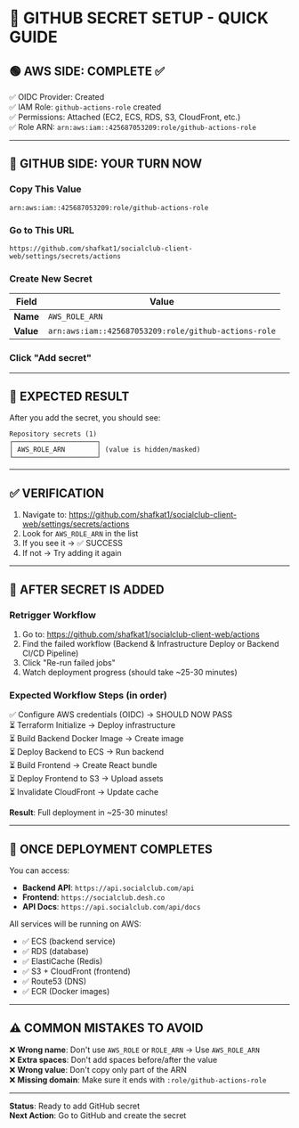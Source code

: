 # 📝 **GITHUB SECRET SETUP - QUICK GUIDE**

## 🟢 **AWS SIDE: COMPLETE** ✅

✅ OIDC Provider: Created  
✅ IAM Role: `github-actions-role` created  
✅ Permissions: Attached (EC2, ECS, RDS, S3, CloudFront, etc.)  
✅ Role ARN: `arn:aws:iam::425687053209:role/github-actions-role`

---

## 🔵 **GITHUB SIDE: YOUR TURN NOW**

### **Copy This Value**
```
arn:aws:iam::425687053209:role/github-actions-role
```

### **Go to This URL**
```
https://github.com/shafkat1/socialclub-client-web/settings/secrets/actions
```

### **Create New Secret**
| Field | Value |
|-------|-------|
| **Name** | `AWS_ROLE_ARN` |
| **Value** | `arn:aws:iam::425687053209:role/github-actions-role` |

### **Click "Add secret"**

---

## 🎯 **EXPECTED RESULT**

After you add the secret, you should see:

```
Repository secrets (1)
┌─────────────────────┐
│ AWS_ROLE_ARN        │ (value is hidden/masked)
└─────────────────────┘
```

---

## ✅ **VERIFICATION**

1. Navigate to: https://github.com/shafkat1/socialclub-client-web/settings/secrets/actions
2. Look for `AWS_ROLE_ARN` in the list
3. If you see it → ✅ SUCCESS
4. If not → Try adding it again

---

## 🚀 **AFTER SECRET IS ADDED**

### **Retrigger Workflow**

1. Go to: https://github.com/shafkat1/socialclub-client-web/actions
2. Find the failed workflow (Backend & Infrastructure Deploy or Backend CI/CD Pipeline)
3. Click "Re-run failed jobs"
4. Watch deployment progress (should take ~25-30 minutes)

### **Expected Workflow Steps** (in order)

✅ Configure AWS credentials (OIDC) → SHOULD NOW PASS  
⏳ Terraform Initialize → Deploy infrastructure  
⏳ Build Backend Docker Image → Create image  
⏳ Deploy Backend to ECS → Run backend  
⏳ Build Frontend → Create React bundle  
⏳ Deploy Frontend to S3 → Upload assets  
⏳ Invalidate CloudFront → Update cache  

**Result**: Full deployment in ~25-30 minutes!

---

## 🎊 **ONCE DEPLOYMENT COMPLETES**

You can access:

- **Backend API**: `https://api.socialclub.com/api`
- **Frontend**: `https://socialclub.desh.co`
- **API Docs**: `https://api.socialclub.com/api/docs`

All services will be running on AWS:
- ✅ ECS (backend service)
- ✅ RDS (database)
- ✅ ElastiCache (Redis)
- ✅ S3 + CloudFront (frontend)
- ✅ Route53 (DNS)
- ✅ ECR (Docker images)

---

## ⚠️ **COMMON MISTAKES TO AVOID**

❌ **Wrong name**: Don't use `AWS_ROLE` or `ROLE_ARN` → Use `AWS_ROLE_ARN`  
❌ **Extra spaces**: Don't add spaces before/after the value  
❌ **Wrong value**: Don't copy only part of the ARN  
❌ **Missing domain**: Make sure it ends with `:role/github-actions-role`

---

**Status**: Ready to add GitHub secret  
**Next Action**: Go to GitHub and create the secret
